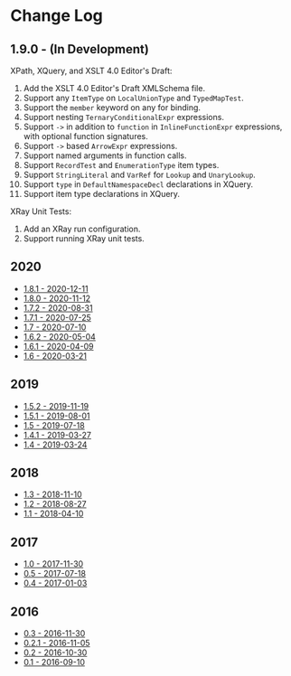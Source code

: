 # Change Log

## 1.9.0 - (In Development)

XPath, XQuery, and XSLT 4.0 Editor's Draft:

1. Add the XSLT 4.0 Editor's Draft XMLSchema file.
1. Support any `ItemType` on `LocalUnionType` and `TypedMapTest`.
1. Support the `member` keyword on any for binding.
1. Support nesting `TernaryConditionalExpr` expressions.
1. Support `->` in addition to `function` in `InlineFunctionExpr` expressions,
   with optional function signatures.
1. Support `->` based `ArrowExpr` expressions.
1. Support named arguments in function calls.
1. Support `RecordTest` and `EnumerationType` item types.
1. Support `StringLiteral` and `VarRef` for `Lookup` and `UnaryLookup`.
1. Support `type` in `DefaultNamespaceDecl` declarations in XQuery.
1. Support item type declarations in XQuery.

XRay Unit Tests:

1. Add an XRay run configuration.
1. Support running XRay unit tests.

## 2020

*  [1.8.1 - 2020-12-11](docs/_posts/2020-12-11-release-1.8.1.md)
*  [1.8.0 - 2020-11-12](docs/_posts/2020-11-12-release-1.8.0.md)
*  [1.7.2 - 2020-08-31](docs/_posts/2020-08-31-release-1.7.2.md)
*  [1.7.1 - 2020-07-25](docs/_posts/2020-07-25-release-1.7.1.md)
*  [1.7 - 2020-07-10](docs/_posts/2020-07-10-release-1.7.md)
*  [1.6.2 - 2020-05-04](docs/_posts/2020-05-04-release-1.6.2.md)
*  [1.6.1 - 2020-04-09](docs/_posts/2020-04-09-release-1.6.1.md)
*  [1.6 - 2020-03-21](docs/_posts/2020-03-21-release-1.6.md)

## 2019

*  [1.5.2 - 2019-11-19](docs/_posts/2019-11-19-release-1.5.2.md)
*  [1.5.1 - 2019-08-01](docs/_posts/2019-08-01-release-1.5.1.md)
*  [1.5 - 2019-07-18](docs/_posts/2019-07-18-release-1.5.md)
*  [1.4.1 - 2019-03-27](docs/_posts/2019-03-27-release-1.4.1.md)
*  [1.4 - 2019-03-24](docs/_posts/2019-03-24-release-1.4.md)

## 2018

*  [1.3 - 2018-11-10](docs/_posts/2018-11-10-release-1.3.md)
*  [1.2 - 2018-08-27](docs/_posts/2018-08-27-release-1.2.md)
*  [1.1 - 2018-04-10](docs/_posts/2018-04-10-release-1.1.md)

## 2017

*  [1.0 - 2017-11-30](docs/_posts/2017-11-30-release-1.0.md)
*  [0.5 - 2017-07-18](docs/_posts/2017-07-18-release-0.5.md)
*  [0.4 - 2017-01-03](docs/_posts/2017-01-03-release-0.4.md)

## 2016

*  [0.3 - 2016-11-30](docs/_posts/2016-11-30-release-0.3.md)
*  [0.2.1 - 2016-11-05](docs/_posts/2016-11-05-release-0.2.1.md)
*  [0.2 - 2016-10-30](docs/_posts/2016-10-30-release-0.2.md)
*  [0.1 - 2016-09-10](docs/_posts/2016-09-10-release-0.1.md)
